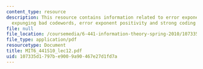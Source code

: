 ```yaml
---
content_type: resource
description: This resource contains information related to error exponent behavior,
  expunging bad codewords, error exponent positivity and strong coding theorem.
file: null
file_location: /coursemedia/6-441-information-theory-spring-2010/107335d1797be9009a90467e27d1fd7a_MIT6_441S10_lec12.pdf
file_type: application/pdf
resourcetype: Document
title: MIT6_441S10_lec12.pdf
uid: 107335d1-797b-e900-9a90-467e27d1fd7a
---
```


